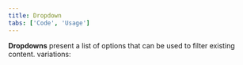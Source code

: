 ```yaml
---
title: Dropdown
tabs: ['Code', 'Usage']
---
```


**Dropdowns** present a list of options that can be used to filter existing content.
variations:

<component 
    name="Dropdown"
    component="dropdown" 
    variation="dropdown"
    experimental="true"
    >
</component>
<component 
    name="Dropdown (Up)"
    component="dropdown" 
    variation="dropdown--up"
    codepen="eeGYvQ"
    experimental="true"
    >
</component>

<component-docs component="dropdown" experimental="true"></component-docs>
